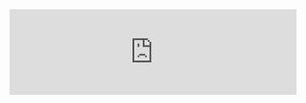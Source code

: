 <!DOCTYPE html>
<html class="nojs html css_verticalspacer" lang="ru-RU">
 <head>

  <meta http-equiv="Content-type" content="text/html;charset=UTF-8"/>
  <meta name="generator" content="2017.1.0.379"/>
  <meta name="viewport" content="width=device-width, initial-scale=1.0"/>
  
  <script type="text/javascript">
   // Update the 'nojs'/'js' class on the html node
document.documentElement.className = document.documentElement.className.replace(/\bnojs\b/g, 'js');
// Check that all required assets are uploaded and up-to-date
if(typeof Muse == "undefined") window.Muse = {}; window.Muse.assets = {"required":["museutils.js", "museconfig.js", "jquery.watch.js", "require.js", "index.css"], "outOfDate":[]};
</script>
  
  <title>Live stream1</title>
  <!-- CSS -->
  <link rel="stylesheet" type="text/css" href="css/site_global.css?crc=444006867"/>
  <link rel="stylesheet" type="text/css" href="css/index.css?crc=173292147" id="pagesheet"/>
   </head>
 <body>

  <div class="clearfix borderbox" id="page"><!-- column -->
   <div class="colelem" id="u102"><!-- custom html -->
    <iframe src="https://player.twitch.tv/?channel=spinclub1" frameborder="0" allowfullscreen="true" scrolling="no" width = "100%" onload="this.style.height=document.documentElement.scrollHeight - 50 +'px';">
</iframe>

   </div>
   <div class="verticalspacer" data-offset-top="484" data-content-above-spacer="483" data-content-below-spacer="62" data-sizePolicy="fixed" data-pintopage="page_fixedLeft"></div>
  </div>
  <!-- Other scripts -->
  <script type="text/javascript">
   // Decide weather to suppress missing file error or not based on preference setting
var suppressMissingFileError = false
</script>
  <script type="text/javascript">
   window.Muse.assets.check=function(d){if(!window.Muse.assets.checked){window.Muse.assets.checked=!0;var b={},c=function(a,b){if(window.getComputedStyle){var c=window.getComputedStyle(a,null);return c&&c.getPropertyValue(b)||c&&c[b]||""}if(document.documentElement.currentStyle)return(c=a.currentStyle)&&c[b]||a.style&&a.style[b]||"";return""},a=function(a){if(a.match(/^rgb/))return a=a.replace(/\s+/g,"").match(/([\d\,]+)/gi)[0].split(","),(parseInt(a[0])<<16)+(parseInt(a[1])<<8)+parseInt(a[2]);if(a.match(/^\#/))return parseInt(a.substr(1),
16);return 0},g=function(g){for(var f=document.getElementsByTagName("link"),h=0;h<f.length;h++)if("text/css"==f[h].type){var i=(f[h].href||"").match(/\/?css\/([\w\-]+\.css)\?crc=(\d+)/);if(!i||!i[1]||!i[2])break;b[i[1]]=i[2]}f=document.createElement("div");f.className="version";f.style.cssText="display:none; width:1px; height:1px;";document.getElementsByTagName("body")[0].appendChild(f);for(h=0;h<Muse.assets.required.length;){var i=Muse.assets.required[h],l=i.match(/([\w\-\.]+)\.(\w+)$/),k=l&&l[1]?
l[1]:null,l=l&&l[2]?l[2]:null;switch(l.toLowerCase()){case "css":k=k.replace(/\W/gi,"_").replace(/^([^a-z])/gi,"_$1");f.className+=" "+k;k=a(c(f,"color"));l=a(c(f,"backgroundColor"));k!=0||l!=0?(Muse.assets.required.splice(h,1),"undefined"!=typeof b[i]&&(k!=b[i]>>>24||l!=(b[i]&16777215))&&Muse.assets.outOfDate.push(i)):h++;f.className="version";break;case "js":h++;break;default:throw Error("Unsupported file type: "+l);}}d?d().jquery!="1.8.3"&&Muse.assets.outOfDate.push("jquery-1.8.3.min.js"):Muse.assets.required.push("jquery-1.8.3.min.js");
f.parentNode.removeChild(f);if(Muse.assets.outOfDate.length||Muse.assets.required.length)f="Некоторые файлы на сервере могут отсутствовать или быть некорректными. Очистите кэш-память браузера и повторите попытку. Если проблему не удается устранить, свяжитесь с разработчиками сайта.",g&&Muse.assets.outOfDate.length&&(f+="\nOut of date: "+Muse.assets.outOfDate.join(",")),g&&Muse.assets.required.length&&(f+="\nMissing: "+Muse.assets.required.join(",")),suppressMissingFileError?(f+="\nUse SuppressMissingFileError key in AppPrefs.xml to show missing file error pop up.",console.log(f)):alert(f)};location&&location.search&&location.search.match&&location.search.match(/muse_debug/gi)?
setTimeout(function(){g(!0)},5E3):g()}};
var muse_init=function(){require.config({baseUrl:""});require(["jquery","museutils","whatinput","jquery.watch"],function(d){var $ = d;$(document).ready(function(){try{
window.Muse.assets.check($);/* body */
Muse.Utils.transformMarkupToFixBrowserProblemsPreInit();/* body */
Muse.Utils.prepHyperlinks(true);/* body */
Muse.Utils.makeButtonsVisibleAfterSettingMinWidth();/* body */
Muse.Utils.fullPage('#page');/* 100% height page */
Muse.Utils.showWidgetsWhenReady();/* body */
Muse.Utils.transformMarkupToFixBrowserProblems();/* body */
}catch(b){if(b&&"function"==typeof b.notify?b.notify():Muse.Assert.fail("Error calling selector function: "+b),false)throw b;}})})};
</script>
  <!-- RequireJS script -->
  <script src="scripts/require.js?crc=3861931657" type="text/javascript" async data-main="scripts/museconfig.js?crc=144853533" onload="if (requirejs) requirejs.onError = function(requireType, requireModule) { if (requireType && requireType.toString && requireType.toString().indexOf && 0 <= requireType.toString().indexOf('#scripterror')) window.Muse.assets.check(); }" onerror="window.Muse.assets.check();"></script>
   </body>
</html>

